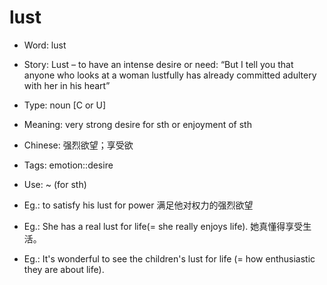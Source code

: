# lust

- Word: lust
- Story: Lust – to have an intense desire or need: “But I tell you that anyone who looks at a woman lustfully has already committed adultery with her in his heart”

- Type: noun [C or U]
- Meaning: very strong desire for sth or enjoyment of sth
- Chinese: 强烈欲望；享受欲
- Tags: emotion::desire
- Use: ~ (for sth)
- Eg.: to satisfy his lust for power 满足他对权力的强烈欲望
- Eg.: She has a real lust for life(= she really enjoys life). 她真懂得享受生活。
- Eg.: It's wonderful to see the children's lust for life (= how enthusiastic they are about life).

